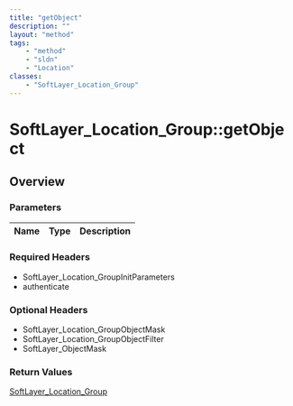 ```yaml
---
title: "getObject"
description: ""
layout: "method"
tags:
    - "method"
    - "sldn"
    - "Location"
classes:
    - "SoftLayer_Location_Group"
---
```

# SoftLayer_Location_Group::getObject
## Overview 


### Parameters 
|Name | Type | Description |
| --- | --- | --- |


### Required Headers
* SoftLayer_Location_GroupInitParameters
* authenticate

### Optional Headers
* SoftLayer_Location_GroupObjectMask
* SoftLayer_Location_GroupObjectFilter
* SoftLayer_ObjectMask

### Return Values
<a href='/reference/datatypes/SoftLayer_Location_Group'>SoftLayer_Location_Group </a>
